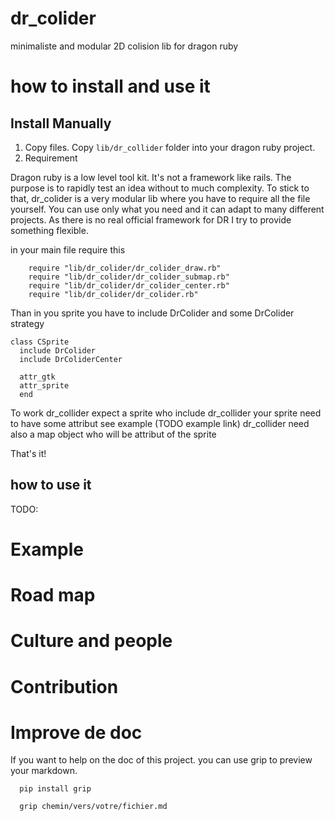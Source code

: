 # dr_colider

minimaliste and modular 2D colision lib for dragon ruby

# how to install and use it

## Install Manually

1. Copy files. Copy `lib/dr_collider` folder into your dragon ruby project.
2. Requirement

Dragon ruby is a low level tool kit.
It's not a framework like rails. The purpose is to rapidly test an idea without
to much complexity.
To stick to that,
dr_colider is a very modular lib where you have to require all the file yourself.
You can use only what you need and it can adapt to many different projects.
As there is no real official framework for DR I try to provide something
flexible.

in your main file require this

```
    require "lib/dr_colider/dr_colider_draw.rb"
    require "lib/dr_colider/dr_colider_submap.rb"
    require "lib/dr_colider/dr_colider_center.rb"
    require "lib/dr_colider/dr_colider.rb"
```

Than in you sprite you have to include DrColider and some DrColider strategy

```
class CSprite
  include DrColider
  include DrColiderCenter

  attr_gtk
  attr_sprite
  end
```

To work dr_collider expect a sprite who include dr_collider
your sprite need to have some attribut see example (TODO example link)
dr_collider need also a map object who will be attribut of the sprite

That's it!

## how to use it

TODO:

# Example




# Road map

# Culture and people

# Contribution

# Improve de doc

If you want to help on the doc of this project.
you can use grip to preview your markdown.

```
  pip install grip

```

```
  grip chemin/vers/votre/fichier.md

```
